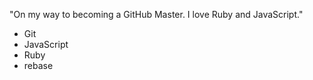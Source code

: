 "On my way to becoming a GitHub Master. I love Ruby and JavaScript." 
* Git
* JavaScript
* Ruby
* rebase